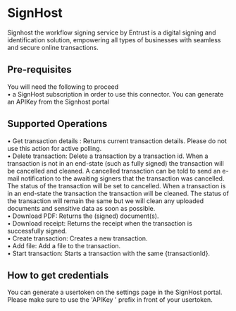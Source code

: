 # SignHost

Signhost the workflow signing service by Entrust is a digital signing and identification solution, empowering all types of businesses with seamless and secure online transactions.

## Pre-requisites

You will need the following to proceed</br>
• a SignHost subscription in order to use this connector. You can generate an APIKey from the Signhost portal

## Supported Operations

• Get transaction details : Returns current transaction details. Please do not use this action for active polling.</br>
• Delete transaction: Delete a transaction by a transaction id. When a transaction is not in an end-state (such as fully signed) the transaction will be cancelled and cleaned. A cancelled transaction can be told to send an e-mail notification to the awaiting signers that the transaction was cancelled. The status of the transaction will be set to cancelled. When a transaction is in an end-state the transaction the transaction will be cleaned. The status of the transaction will remain the same but we will clean any uploaded documents and sensitive data as soon as possible.</br>
• Download PDF: Returns the (signed) document(s).</br>
• Download receipt: Returns the receipt when the transaction is successfully signed.</br>
• Create transaction: Creates a new transaction.</br>
• Add file: Add a file to the transaction. </br>
• Start transaction: Starts a transaction with the same {transactionId}. </br>

## How to get credentials
You can generate a usertoken on the settings page in the SignHost portal. Please make sure to use the 'APIKey ' prefix in front of your usertoken.  

